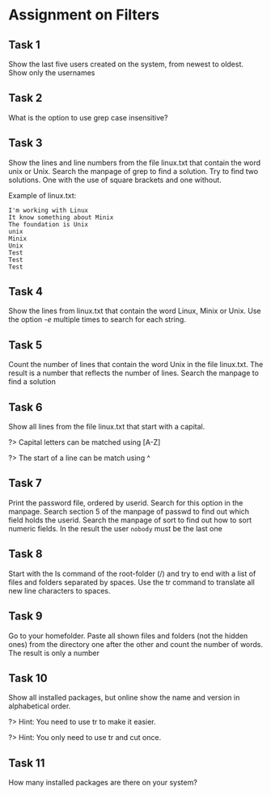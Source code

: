 # Assignment on Filters

## Task 1
Show the last five users created on the system, from newest to oldest. Show only the usernames

## Task 2
What is the option to use grep case insensitive?

## Task 3
Show the lines and line numbers from the file linux.txt that contain the word unix or Unix. Search the manpage of grep to find a solution.
Try to find two solutions. One with the use of square brackets and one without.

Example of linux.txt:

```
I'm working with Linux
It know something about Minix
The foundation is Unix
unix
Minix
Unix
Test
Test
Test
```

## Task 4
Show the lines from linux.txt that contain the word Linux, Minix or Unix. Use the option _-e_ multiple times to search for each string.

## Task 5
Count the number of lines that contain the word Unix in the file linux.txt. The result is a number that reflects the number of lines. Search the manpage to find a solution  

## Task 6
Show all lines from the file linux.txt that start with a capital. 

?> <i class="fa-solid fa-circle-info"></i> Capital letters can be matched using [A-Z]  
  
?> <i class="fa-solid fa-circle-info"></i> The start of a line can be match using ^


## Task 7
Print the password file, ordered by userid. Search for this option in the manpage. Search section 5 of the manpage of passwd to find out which field holds the userid. Search the manpage of sort to find out how to sort numeric fields. In the result the user `nobody` must be the last one  


## Task 8
Start with the ls command of the root-folder (/) and try to end with a list of files and folders separated by spaces. Use the tr command to translate all new line characters to spaces.


## Task 9
Go to your homefolder. Paste all shown files and folders (not the hidden ones) from the directory one after the other and count the number of words. The result is only a number 

## Task 10
Show all installed packages, but online show the name and version in alphabetical order.

?> <i class="fa-solid fa-circle-info"></i> Hint: You need to use tr to make it easier.   
  
?> <i class="fa-solid fa-circle-info"></i> Hint: You only need to use tr and cut once. 

## Task 11
How many installed packages are there on your system?
